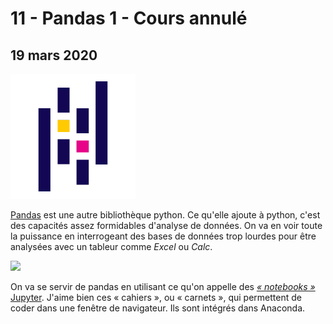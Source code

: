 # 11 - Pandas 1 - Cours annulé

## 19 mars 2020

![Logo de la biblioth&#xE8;que pandas](../.gitbook/assets/pandaslogo2020.png)

[Pandas](https://pandas.pydata.org/pandas-docs/stable/index.html#) est une autre bibliothèque python. Ce qu'elle ajoute à python, c'est des capacités assez formidables d'analyse de données. On va en voir toute la puissance en interrogeant des bases de données trop lourdes pour être analysées avec un tableur comme _Excel_ ou _Calc_.

![](../.gitbook/assets/logo-jupyter.png)

On va se servir de pandas en utilisant ce qu'on appelle des [_« notebooks »_ Jupyter](https://jupyter.org/). J'aime bien ces « cahiers », ou « carnets », qui permettent de coder dans une fenêtre de navigateur. Ils sont intégrés dans Anaconda.

